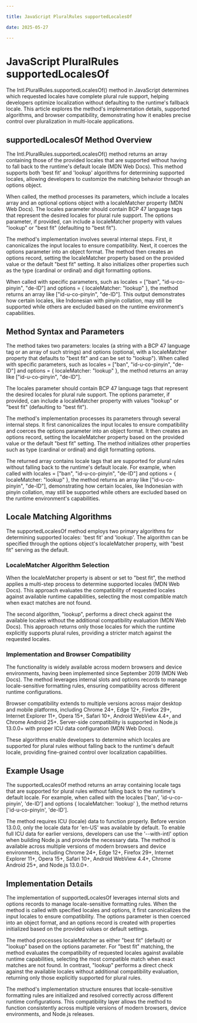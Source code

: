 ```yaml
---

title: JavaScript PluralRules supportedLocalesOf

date: 2025-05-27

---
```



# JavaScript PluralRules supportedLocalesOf

The Intl.PluralRules.supportedLocalesOf() method in JavaScript determines which requested locales have complete plural rule support, helping developers optimize localization without defaulting to the runtime's fallback locale. This article explores the method's implementation details, supported algorithms, and browser compatibility, demonstrating how it enables precise control over pluralization in multi-locale applications.


## supportedLocalesOf Method Overview

The Intl.PluralRules.supportedLocalesOf() method returns an array containing those of the provided locales that are supported without having to fall back to the runtime's default locale (MDN Web Docs). This method supports both 'best fit' and 'lookup' algorithms for determining supported locales, allowing developers to customize the matching behavior through an options object.

When called, the method processes its parameters, which include a locales array and an optional options object with a localeMatcher property (MDN Web Docs). The locales parameter should contain BCP 47 language tags that represent the desired locales for plural rule support. The options parameter, if provided, can include a localeMatcher property with values "lookup" or "best fit" (defaulting to "best fit").

The method's implementation involves several internal steps. First, it canonicalizes the input locales to ensure compatibility. Next, it coerces the options parameter into an object format. The method then creates an options record, setting the localeMatcher property based on the provided value or the default "best fit" setting. It also initializes other properties such as the type (cardinal or ordinal) and digit formatting options.

When called with specific parameters, such as locales = ["ban", "id-u-co-pinyin", "de-ID"] and options = { localeMatcher: "lookup" }, the method returns an array like ["id-u-co-pinyin", "de-ID"]. This output demonstrates how certain locales, like Indonesian with pinyin collation, may still be supported while others are excluded based on the runtime environment's capabilities.


## Method Syntax and Parameters

The method takes two parameters: locales (a string with a BCP 47 language tag or an array of such strings) and options (optional, with a localeMatcher property that defaults to "best fit" and can be set to "lookup"). When called with specific parameters, such as locales = ["ban", "id-u-co-pinyin", "de-ID"] and options = { localeMatcher: "lookup" }, the method returns an array like ["id-u-co-pinyin", "de-ID"].

The locales parameter should contain BCP 47 language tags that represent the desired locales for plural rule support. The options parameter, if provided, can include a localeMatcher property with values "lookup" or "best fit" (defaulting to "best fit").

The method's implementation processes its parameters through several internal steps. It first canonicalizes the input locales to ensure compatibility and coerces the options parameter into an object format. It then creates an options record, setting the localeMatcher property based on the provided value or the default "best fit" setting. The method initializes other properties such as type (cardinal or ordinal) and digit formatting options.

The returned array contains locale tags that are supported for plural rules without falling back to the runtime's default locale. For example, when called with locales = ["ban", "id-u-co-pinyin", "de-ID"] and options = { localeMatcher: "lookup" }, the method returns an array like ["id-u-co-pinyin", "de-ID"], demonstrating how certain locales, like Indonesian with pinyin collation, may still be supported while others are excluded based on the runtime environment's capabilities.


## Locale Matching Algorithms

The supportedLocalesOf method employs two primary algorithms for determining supported locales: 'best fit' and 'lookup'. The algorithm can be specified through the options object's localeMatcher property, with "best fit" serving as the default.


### LocaleMatcher Algorithm Selection

When the localeMatcher property is absent or set to "best fit", the method applies a multi-step process to determine supported locales (MDN Web Docs). This approach evaluates the compatibility of requested locales against available runtime capabilities, selecting the most compatible match when exact matches are not found.

The second algorithm, "lookup", performs a direct check against the available locales without the additional compatibility evaluation (MDN Web Docs). This approach returns only those locales for which the runtime explicitly supports plural rules, providing a stricter match against the requested locales.


### Implementation and Browser Compatibility

The functionality is widely available across modern browsers and device environments, having been implemented since September 2019 (MDN Web Docs). The method leverages internal slots and options records to manage locale-sensitive formatting rules, ensuring compatibility across different runtime configurations.

Browser compatibility extends to multiple versions across major desktop and mobile platforms, including Chrome 24+, Edge 12+, Firefox 29+, Internet Explorer 11+, Opera 15+, Safari 10+, Android WebView 4.4+, and Chrome Android 25+. Server-side compatibility is supported in Node.js 13.0.0+ with proper ICU data configuration (MDN Web Docs).

These algorithms enable developers to determine which locales are supported for plural rules without falling back to the runtime's default locale, providing fine-grained control over localization capabilities.


## Example Usage

The supportedLocalesOf method returns an array containing locale tags that are supported for plural rules without falling back to the runtime's default locale. For example, when called with the locales ['ban', 'id-u-co-pinyin', 'de-ID'] and options { localeMatcher: 'lookup' }, the method returns ['id-u-co-pinyin', 'de-ID'].

The method requires ICU (locale) data to function properly. Before version 13.0.0, only the locale data for 'en-US' was available by default. To enable full ICU data for earlier versions, developers can use the '--with-intl' option when building Node.js and provide the necessary data. The method is available across multiple versions of modern browsers and device environments, including Chrome 24+, Edge 12+, Firefox 29+, Internet Explorer 11+, Opera 15+, Safari 10+, Android WebView 4.4+, Chrome Android 25+, and Node.js 13.0.0+.


## Implementation Details

The implementation of supportedLocalesOf leverages internal slots and options records to manage locale-sensitive formatting rules. When the method is called with specified locales and options, it first canonicalizes the input locales to ensure compatibility. The options parameter is then coerced into an object format, and an options record is created with properties initialized based on the provided values or default settings.

The method processes localeMatcher as either "best fit" (default) or "lookup" based on the options parameter. For "best fit" matching, the method evaluates the compatibility of requested locales against available runtime capabilities, selecting the most compatible match when exact matches are not found. In contrast, "lookup" performs a direct check against the available locales without additional compatibility evaluation, returning only those explicitly supported for plural rules.

The method's implementation structure ensures that locale-sensitive formatting rules are initialized and resolved correctly across different runtime configurations. This compatibility layer allows the method to function consistently across multiple versions of modern browsers, device environments, and Node.js releases.

